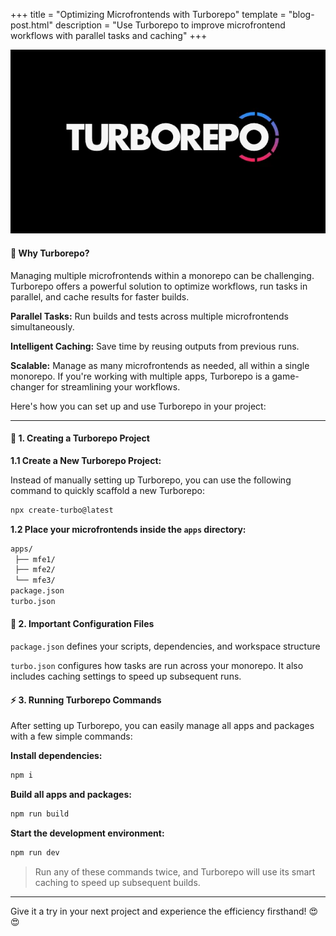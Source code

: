 +++
title = "Optimizing Microfrontends with Turborepo"
template = "blog-post.html"
description = "Use Turborepo to improve microfrontend workflows with parallel tasks and caching"
+++

<!-- ![blog-cover](/images/blog/2024-10-05/turborepo-microfrontends.webp) -->
![blog-cover](/images/blog/2024-10-04/turborepo.png)

<h4><b>🧐 Why Turborepo?</b></h4>

Managing multiple microfrontends within a monorepo can be challenging. Turborepo offers a powerful solution to optimize workflows, run tasks in parallel, and cache results for faster builds.

<b>Parallel Tasks:</b> Run builds and tests across multiple microfrontends simultaneously.

<b>Intelligent Caching:</b> Save time by reusing outputs from previous runs.

<b>Scalable:</b> Manage as many microfrontends as needed, all within a single monorepo.
If you're working with multiple apps, Turborepo is a game-changer for streamlining your workflows.

Here's how you can set up and use Turborepo in your project:

---

<h4><b>🔧 1. Creating a Turborepo Project</b></h4>

<b>1.1 Create a New Turborepo Project:</b> 

Instead of manually setting up Turborepo, you can use the following command to quickly scaffold a new Turborepo:

```sh
npx create-turbo@latest
```

<b>1.2 Place your microfrontends inside the `apps` directory:</b> 

```sh
apps/
 ├── mfe1/
 ├── mfe2/
 └── mfe3/
package.json
turbo.json
```
<h4><b>📄 2. Important Configuration Files</b></h4>

`package.json` defines your scripts, dependencies, and workspace structure

`turbo.json` configures how tasks are run across your monorepo. It also includes caching settings to speed up subsequent runs.

<h4><b>⚡ 3. Running Turborepo Commands</b></h4>
After setting up Turborepo, you can easily manage all apps and packages with a few simple commands:

<b>Install dependencies:</b>
```sh
npm i 
```

<b>Build all apps and packages:</b>
```sh
npm run build 
```

<b>Start the development environment:</b>
```sh
npm run dev 
```

> Run any of these commands twice, and Turborepo will use its smart caching to speed up subsequent builds.

---

Give it a try in your next project and experience the efficiency firsthand! 😍😍